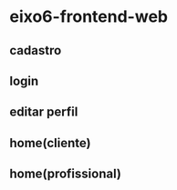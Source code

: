 # eixo6-frontend-web

## cadastro

## login

## editar perfil

## home(cliente)

## home(profissional)
